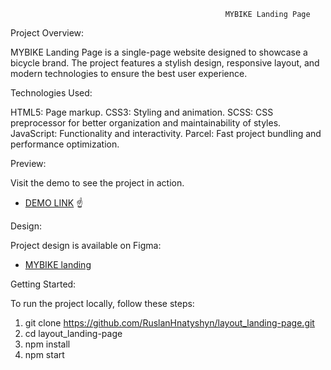                                                     MYBIKE Landing Page

Project Overview:

MYBIKE Landing Page is a single-page website designed to showcase a bicycle brand. The project features a stylish design, responsive layout, and modern technologies to ensure the best user experience.


Technologies Used:

HTML5: Page markup.
CSS3: Styling and animation.
SCSS: CSS preprocessor for better organization and maintainability of styles.
JavaScript: Functionality and interactivity.
Parcel: Fast project bundling and performance optimization.


Preview:

Visit the demo to see the project in action.
- [DEMO LINK](https://RuslanHnatyshyn.github.io/layout_landing-page/)
                        ☝️


Design:

Project design is available on Figma:
- [MYBIKE landing](https://www.figma.com/file/NZQAIydtHo5QkINyGLHNcq/BIKE-New-Version?node-id=0%3A1)

Getting Started:

To run the project locally, follow these steps:

1. git clone https://github.com/RuslanHnatyshyn/layout_landing-page.git
2. cd layout_landing-page
3. npm install
4. npm start



